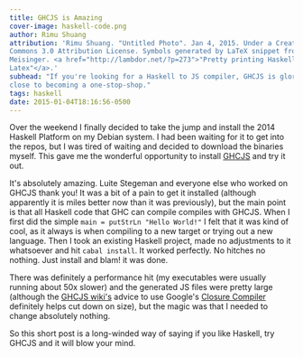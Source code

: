 ```yaml
---
title: GHCJS is Amazing
cover-image: haskell-code.png
author: Rimu Shuang
attribution: 'Rimu Shuang. "Untitled Photo". Jan 4, 2015. Under a Creative
Commons 3.0 Attribution License. Symbols generated by LaTeX snippet from Gerold
Meisinger. <a href="http://lambdor.net/?p=273">"Pretty printing Haskell code in
Latex"</a>.'
subhead: "If you're looking for a Haskell to JS compiler, GHCJS is gloriously
close to becoming a one-stop-shop."
tags: haskell
date: 2015-01-04T18:16:56-0500
---
```


Over the weekend I finally decided to take the jump and install the 2014 Haskell
Platform on my Debian system. I had been waiting for it to get into the repos,
but I was tired of waiting and decided to download the binaries myself. This
gave me the wonderful opportunity to install
[GHCJS](https://github.com/ghcjs/ghcjs) and try it out. 

It's absolutely amazing. Luite Stegeman and everyone else who worked on GHCJS
thank you! It was a bit of a pain to get it installed (although apparently it is
miles better now than it was previously), but the main point is that all Haskell
code that GHC can compile compiles with GHCJS. When I first did the simple `main
= putStrLn "Hello World!"` I felt that it was kind of cool, as it always is when
compiling to a new target or trying out a new language. Then I took an existing
Haskell project, made no adjustments to it whatsoever and hit `cabal install`.
It worked perfectly. No hitches no nothing. Just install and blam! it was done.

There was definitely a performance hit (my executables were usually running
about 50x slower) and the generated JS files were pretty large (although the
[GHCJS wiki's](https://github.com/ghcjs/ghcjs/wiki/Deployment "GHCJS Deployment
Wiki Page") advice to use Google's [Closure
Compiler](https://developers.google.com/closure/compiler/ "Closure Compiler
Page") definitely helps cut down on size), but the magic was that I needed to
change absolutely nothing. 

So this short post is a long-winded way of saying if you like Haskell, try GHCJS
and it will blow your mind.
